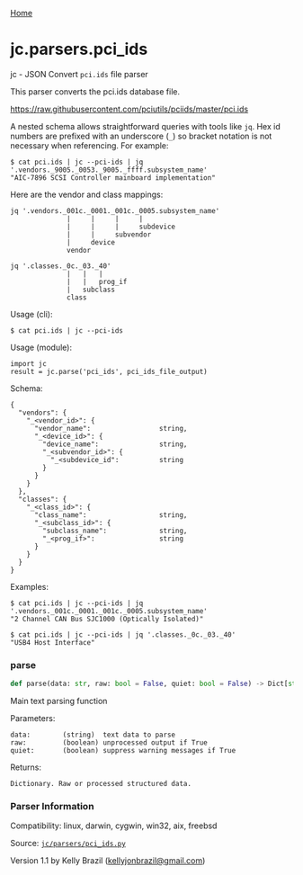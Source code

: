 [Home](https://kellyjonbrazil.github.io/jc/)
<a id="jc.parsers.pci_ids"></a>

# jc.parsers.pci_ids

jc - JSON Convert `pci.ids` file parser

This parser converts the pci.ids database file.

https://raw.githubusercontent.com/pciutils/pciids/master/pci.ids

A nested schema allows straightforward queries with tools like `jq`. Hex id
numbers are prefixed with an underscore (`_`) so bracket notation is not
necessary when referencing. For example:

    $ cat pci.ids | jc --pci-ids | jq '.vendors._9005._0053._9005._ffff.subsystem_name'
    "AIC-7896 SCSI Controller mainboard implementation"

Here are the vendor and class mappings:

    jq '.vendors._001c._0001._001c._0005.subsystem_name'
                  |     |     |     |
                  |     |     |     subdevice
                  |     |     subvendor
                  |     device
                  vendor

    jq '.classes._0c._03._40'
                  |   |   |
                  |   |   prog_if
                  |   subclass
                  class

Usage (cli):

    $ cat pci.ids | jc --pci-ids

Usage (module):

    import jc
    result = jc.parse('pci_ids', pci_ids_file_output)

Schema:

    {
      "vendors": {
        "_<vendor_id>": {
          "vendor_name":                 string,
          "_<device_id>": {
            "device_name":               string,
            "_<subvendor_id>": {
              "_<subdevice_id":          string
            }
          }
        }
      },
      "classes": {
        "_<class_id>": {
          "class_name":                  string,
          "_<subclass_id>": {
            "subclass_name":             string,
            "_<prog_if>":                string
          }
        }
      }
    }

Examples:

    $ cat pci.ids | jc --pci-ids | jq '.vendors._001c._0001._001c._0005.subsystem_name'
    "2 Channel CAN Bus SJC1000 (Optically Isolated)"

    $ cat pci.ids | jc --pci-ids | jq '.classes._0c._03._40'
    "USB4 Host Interface"

<a id="jc.parsers.pci_ids.parse"></a>

### parse

```python
def parse(data: str, raw: bool = False, quiet: bool = False) -> Dict[str, Any]
```

Main text parsing function

Parameters:

    data:        (string)  text data to parse
    raw:         (boolean) unprocessed output if True
    quiet:       (boolean) suppress warning messages if True

Returns:

    Dictionary. Raw or processed structured data.

### Parser Information
Compatibility:  linux, darwin, cygwin, win32, aix, freebsd

Source: [`jc/parsers/pci_ids.py`](https://github.com/kellyjonbrazil/jc/blob/master/jc/parsers/pci_ids.py)

Version 1.1 by Kelly Brazil (kellyjonbrazil@gmail.com)
